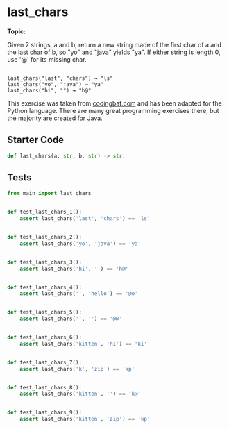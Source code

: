 # last_chars
**Topic:** 



Given 2 strings, a and b, return a new string made of the first char of a and the last char of b, so "yo" and "java" yields "ya". If either string is length 0, use '@' for its missing char.

<code>
last_chars("last", "chars") → "ls"
last_chars("yo", "java") → "ya"
last_chars("hi", "") → "h@"
</code>

This exercise was taken from [codingbat.com](https://codingbat.com/prob/p138183) and has been adapted for the Python language. There are many great programming exercises there, but the majority are created for Java.

## Starter Code
```python
def last_chars(a: str, b: str) -> str:
```

## Tests
```python
from main import last_chars


def test_last_chars_1():
    assert last_chars('last', 'chars') == 'ls'


def test_last_chars_2():
    assert last_chars('yo', 'java') == 'ya'


def test_last_chars_3():
    assert last_chars('hi', '') == 'h@'


def test_last_chars_4():
    assert last_chars('', 'hello') == '@o'


def test_last_chars_5():
    assert last_chars('', '') == '@@'


def test_last_chars_6():
    assert last_chars('kitten', 'hi') == 'ki'


def test_last_chars_7():
    assert last_chars('k', 'zip') == 'kp'


def test_last_chars_8():
    assert last_chars('kitten', '') == 'k@'


def test_last_chars_9():
    assert last_chars('kitten', 'zip') == 'kp'
```
